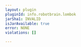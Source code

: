 ```yaml
---
layout: plugin
pluginId: info.robotbrain.lombok
jarSha1: INVALID
isJarAvailable: true
error: NONE
violations: []

---
```

